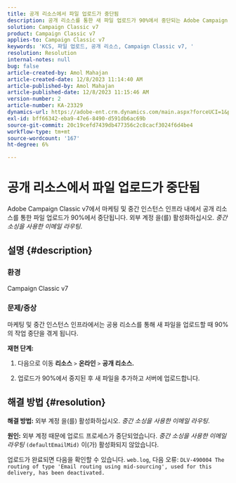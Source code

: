 ```yaml
---
title: 공개 리소스에서 파일 업로드가 중단됨
description: 공개 리소스를 통한 새 파일 업로드가 90%에서 중단되는 Adobe Campaign Classic v7 문제를 해결하는 방법을 알아봅니다.
solution: Campaign Classic v7
product: Campaign Classic v7
applies-to: Campaign Classic v7
keywords: 'KCS, 파일 업로드, 공개 리소스, Campaign Classic v7, '
resolution: Resolution
internal-notes: null
bug: false
article-created-by: Amol Mahajan
article-created-date: 12/8/2023 11:14:40 AM
article-published-by: Amol Mahajan
article-published-date: 12/8/2023 11:15:46 AM
version-number: 2
article-number: KA-23329
dynamics-url: https://adobe-ent.crm.dynamics.com/main.aspx?forceUCI=1&pagetype=entityrecord&etn=knowledgearticle&id=057e29f6-ba95-ee11-be37-6045bd006268
exl-id: bff66342-eba9-47e6-8490-d591db6ac69b
source-git-commit: 20c19cefd7439db477356c2c8cacf3024f6d4be4
workflow-type: tm+mt
source-wordcount: '167'
ht-degree: 6%

---
```


# 공개 리소스에서 파일 업로드가 중단됨


Adobe Campaign Classic v7에서 마케팅 및 중간 인스턴스 인프라 내에서 공개 리소스를 통한 파일 업로드가 90%에서 중단됩니다. 외부 계정 을(를) 활성화하십시오. *중간 소싱을 사용한 이메일 라우팅*.

## 설명 {#description}


### 환경

Campaign Classic v7



### <b>문제/증상</b>

마케팅 및 중간 인스턴스 인프라에서는 공용 리소스를 통해 새 파일을 업로드할 때 90%의 작업 중단을 겪게 됩니다.



<b>재현 단계:</b>

1. 다음으로 이동 <b>리소스</b> `>`  <b>온라인</b> `>`  <b>공개 리소스.</b>


2. 업로드가 90%에서 중지된 후 새 파일을 추가하고 서버에 업로드합니다.



## 해결 방법 {#resolution}

<b>해결 방법:</b>
외부 계정 을(를) 활성화하십시오. *중간 소싱을 사용한 이메일 라우팅*.


<b>원인:</b>
외부 계정 때문에 업로드 프로세스가 중단되었습니다. *중간 소싱을 사용한 이메일 라우팅* `(defaultEmailMid)` 이(가) 활성화되지 않았습니다.

업로드가 완료되면 다음을 확인할 수 있습니다. `web.log`, 다음 오류:
`DLV-490004 The routing of type 'Email routing using mid-sourcing', used for this delivery, has been deactivated.`
